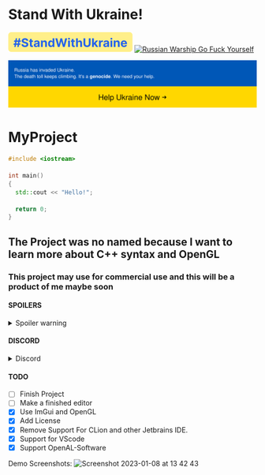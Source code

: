 # Stand With Ukraine!

[![Stand With Ukraine](https://raw.githubusercontent.com/vshymanskyy/StandWithUkraine/main/badges/StandWithUkraine.svg)](https://stand-with-ukraine.pp.ua)
[![Russian Warship Go Fuck Yourself](https://raw.githubusercontent.com/vshymanskyy/StandWithUkraine/main/badges/RussianWarship.svg)](https://stand-with-ukraine.pp.ua)

[![Stand With Ukraine](https://raw.githubusercontent.com/vshymanskyy/StandWithUkraine/main/banner2-direct.svg)](https://stand-with-ukraine.pp.ua)

# MyProject

```cpp
#include <iostream>

int main()
{
  std::cout << "Hello!";

  return 0;    
}
```

## The Project was no named because I want to learn more about C++ syntax and OpenGL

### This project may use for commercial use and this will be a product of me maybe soon

#### SPOILERS

<details>
  <summary>Spoiler warning</summary
  
  ```
  I sucks at coding
  ```
  
</details>

#### DISCORD

<details>
  <summary>Discord</summary>
  
  ```
  https://discord.gg/chAZemrxC5
  ```
  
</details>

#### TODO

- [ ] Finish Project
- [ ] Make a finished editor
- [x] Use ImGui and OpenGL
- [x] Add License
- [x] Remove Support For CLion and other Jetbrains IDE.
- [x] Support for VScode
- [x] Support OpenAL-Software

Demo Screenshots:
<img width="1552" alt="Screenshot 2023-01-08 at 13 42 43" src="https://user-images.githubusercontent.com/114002226/211183938-56d46321-9de2-4649-a038-1f8f4fcd11ff.png">

